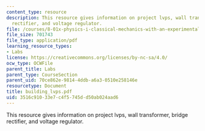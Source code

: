 ```yaml
---
content_type: resource
description: This resource gives information on project lvps, wall transformer, bridge
  rectifier, and voltage regulator.
file: /courses/8-01x-physics-i-classical-mechanics-with-an-experimental-focus-fall-2002/3516c91033e7c4f5745dd50ab024aad6_building_lvps.pdf
file_size: 701743
file_type: application/pdf
learning_resource_types:
- Labs
license: https://creativecommons.org/licenses/by-nc-sa/4.0/
ocw_type: OCWFile
parent_title: Labs
parent_type: CourseSection
parent_uid: 70ce862e-9814-4ddb-a6a3-0510e258146e
resourcetype: Document
title: building_lvps.pdf
uid: 3516c910-33e7-c4f5-745d-d50ab024aad6
---
```

This resource gives information on project lvps, wall transformer, bridge rectifier, and voltage regulator.